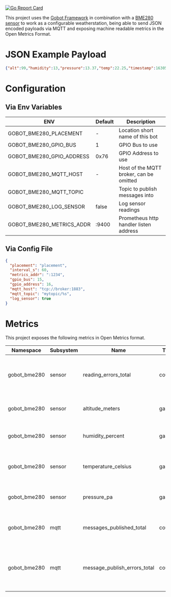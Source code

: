 [![Go Report Card](https://goreportcard.com/badge/github.com/soerenschneider/gobot-bme280)](https://goreportcard.com/report/github.com/soerenschneider/gobot-bme280)

This project uses the [Gobot Framework](https://gobot.io/) in combination with a [BME280 sensor](https://gobot.io/documentation/drivers/bme280/) to work as a configurable weatherstation, being able to send JSON encoded payloads via MQTT and exposing machine readable metrics in the Open Metrics Format.

# JSON Example Payload
```json
{"alt":99,"humidity":13,"pressure":13.37,"temp":22.25,"timestamp":1630563744}
```

# Configuration
## Via Env Variables
| ENV                         | Default              | Description                                    |
|-----------------------------|----------------------|------------------------------------------------|
| GOBOT_BME280_PLACEMENT      | -                    | Location short name of this bot                |
| GOBOT_BME280_GPIO_BUS       | 1                    | GPIO Bus to use                                |
| GOBOT_BME280_GPIO_ADDRESS   | 0x76                 | GPIO Address to use                            |
| GOBOT_BME280_MQTT_HOST      | -                    | Host of the MQTT broker, can be omitted        |
| GOBOT_BME280_MQTT_TOPIC     |                      | Topic to publish messages into                 |
| GOBOT_BME280_LOG_SENSOR     | false                | Log sensor readings                            |
| GOBOT_BME280_METRICS_ADDR   | :9400                | Prometheus http handler listen address         |

## Via Config File

```json
{
  "placement": "placement",
  "interval_s": 60,
  "metrics_addr": ":1234",
  "gpio_bus": 15,
  "gpio_address": 16,
  "mqtt_host": "tcp://broker:1883",
  "mqtt_topic": "mytopic/%s",
  "log_sensor": true
}
```

# Metrics

This project exposes the following metrics in Open Metrics format.

| Namespace    | Subsystem | Name                           | Type    | Labels   | Help                                                              |
|--------------|-----------|--------------------------------|---------|----------|-------------------------------------------------------------------|
| gobot_bme280 | sensor    | reading_errors_total           | counter | placement | Total amount of errors while reading from the sensor              |
| gobot_bme280 | sensor    | altitude_meters                | gauge   | placement | The measured altitude in meters                                   |
| gobot_bme280 | sensor    | humidity_percent               | gauge   | placement | The measured humidity in percent                                  |
| gobot_bme280 | sensor    | temperature_celsius            | gauge   | placement | The measured temperature in degrees celsius                       |
| gobot_bme280 | sensor    | pressure_pa                    | gauge   | placement | The measured pressure in pascal                                   |
| gobot_bme280 | mqtt      | messages_published_total       | counter | placement | The amount of published MQTT messages                             |
| gobot_bme280 | mqtt      | message_publish_errors_total   | counter | placement | Total amount of errors while trying to publish messages over MQTT |

